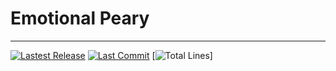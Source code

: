 # Emotional Peary
---
[![Lastest Release](https://img.shields.io/github/v/release/Ryan-Huang1/Emotional-Peary)](https://github.com/Ryan-Huang1/Emotional-Peary/releases) [![Last Commit](https://img.shields.io/github/last-commit/Ryan-Huang1/Emotional-Peary)](https://github.com/Ryan-Huang1/Emotional-Peary/commits/master) [![Total Lines](https://img.shields.io/tokei/lines/github/Ryan-Huang1/Emotional-Peary)]
